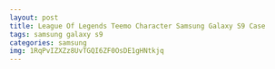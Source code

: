 ```yaml
---
layout: post
title: League Of Legends Teemo Character Samsung Galaxy S9 Case
tags: samsung galaxy s9
categories: samsung
img: 1RqPvIZXZz8UvTGQI6ZF0OsDE1gHNtkjq
---
```

